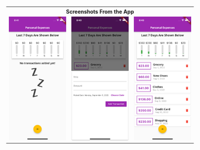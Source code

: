 <table>
  <tr align="center">
    <th colspan="3">Screenshots From the App</th>
  </tr>
  <tr align="center">
   
    
</tr>
  <tr align="center">
    <td><img src="https://github.com/borakorpee/personal_expenses_app/blob/main/Screenshots/App_Screenshot1.png" width="250"></td>
    <td><img src="https://github.com/borakorpee/personal_expenses_app/blob/main/Screenshots/App_screenshot2.png" width="250"></td>
     <td><img src="https://github.com/borakorpee/personal_expenses_app/blob/main/Screenshots/App_screenshot3.png" width="250"></td>
  </tr>
 </table>
